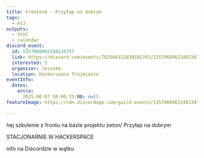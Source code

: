 ```yaml
---
title: Frontend - Przyłap na dobrym
tags:
  - hs3
outputs:
  - html
  - calendar
discord_event:
  id: 1357068962248134757
  link: https://discord.com/events/762566311930101761/1357068962248134757
  interested: 3
  organizer: leszekm.
  location: Hackerspace Trójmiasto
eventInfo:
  dates:
    extra:
      2025-06-07 10:00-15:00: null
featureImage: https://cdn.discordapp.com/guild-events/1357068962248134757/c05995deac4e8b842c55f8ad5b2623cf.png?size=1024

---
```


hej szkolenie z frontu na bazie projektu zeton/ Przyłap na dobrym 

STACJONARNIE W HACKERSPACE 

info na Discordzie w wątku
